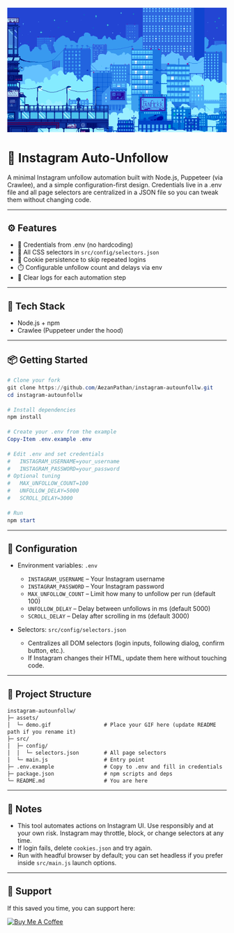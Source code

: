 ![Instagram Auto-Unfollow Demo](./assets/bluetonedievories.gif)

# 🚀 Instagram Auto-Unfollow

A minimal Instagram unfollow automation built with Node.js, Puppeteer (via Crawlee), and a simple configuration-first design. Credentials live in a .env file and all page selectors are centralized in a JSON file so you can tweak them without changing code.

---

## ⚙️ Features

- 🔐 Credentials from .env (no hardcoding)
- 🧩 All CSS selectors in `src/config/selectors.json`
- 🍪 Cookie persistence to skip repeated logins
- ⏱️ Configurable unfollow count and delays via env
- 🧭 Clear logs for each automation step

---

## 🧰 Tech Stack

- Node.js + npm
- Crawlee (Puppeteer under the hood)

---

## 📦 Getting Started

```powershell
# Clone your fork
git clone https://github.com/AezanPathan/instagram-autounfollw.git
cd instagram-autounfollw

# Install dependencies
npm install

# Create your .env from the example
Copy-Item .env.example .env

# Edit .env and set credentials
#   INSTAGRAM_USERNAME=your_username
#   INSTAGRAM_PASSWORD=your_password
# Optional tuning
#   MAX_UNFOLLOW_COUNT=100
#   UNFOLLOW_DELAY=5000
#   SCROLL_DELAY=3000

# Run
npm start
```

---

## 🔧 Configuration

- Environment variables: `.env`
	- `INSTAGRAM_USERNAME` – Your Instagram username
	- `INSTAGRAM_PASSWORD` – Your Instagram password
	- `MAX_UNFOLLOW_COUNT` – Limit how many to unfollow per run (default 100)
	- `UNFOLLOW_DELAY` – Delay between unfollows in ms (default 5000)
	- `SCROLL_DELAY` – Delay after scrolling in ms (default 3000)

- Selectors: `src/config/selectors.json`
	- Centralizes all DOM selectors (login inputs, following dialog, confirm button, etc.).
	- If Instagram changes their HTML, update them here without touching code.

---

## 📁 Project Structure

```
instagram-autounfollw/
├─ assets/
│  └─ demo.gif                 # Place your GIF here (update README path if you rename it)
├─ src/
│  ├─ config/
│  │  └─ selectors.json        # All page selectors
│  └─ main.js                  # Entry point
├─ .env.example                # Copy to .env and fill in credentials
├─ package.json                # npm scripts and deps
└─ README.md                   # You are here
```

---

## 📝 Notes

- This tool automates actions on Instagram UI. Use responsibly and at your own risk. Instagram may throttle, block, or change selectors at any time.
- If login fails, delete `cookies.json` and try again.
- Run with headful browser by default; you can set headless if you prefer inside `src/main.js` launch options.

---

## 💖 Support

If this saved you time, you can support here:

<p><a href="https://www.buymeacoffee.com/aezan"> <img src="https://cdn.buymeacoffee.com/buttons/v2/default-yellow.png" height="50" width="210" alt="Buy Me A Coffee" /></a></p>